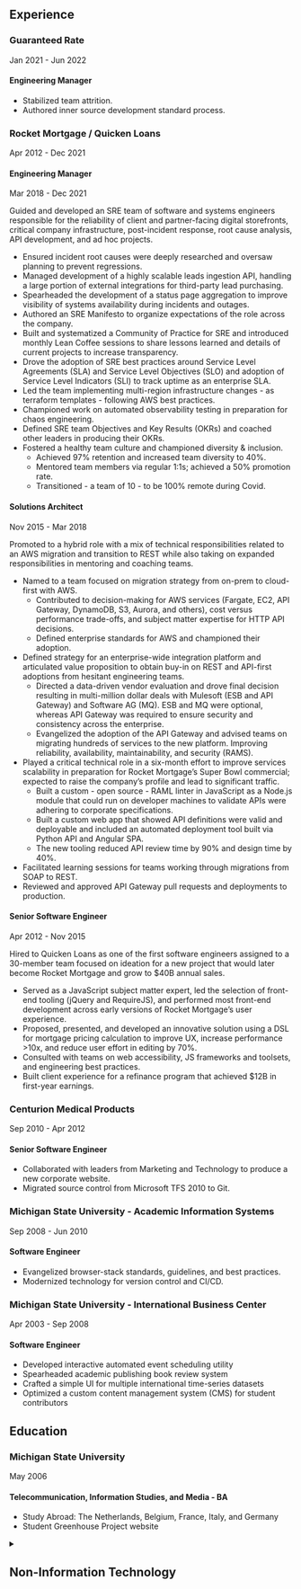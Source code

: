 ## Experience


### Guaranteed Rate
Jan 2021 - Jun 2022

#### Engineering Manager

  * Stabilized team attrition.
  * Authored inner source development standard process.


### Rocket Mortgage / Quicken Loans
Apr 2012 - Dec 2021


#### Engineering Manager
Mar 2018 - Dec 2021

Guided and developed an SRE team of software and systems engineers responsible for the reliability of client and partner-facing digital storefronts, critical company infrastructure, post-incident response, root cause analysis, API development, and ad hoc projects.

  * Ensured incident root causes were deeply researched and oversaw planning to prevent regressions.
  * Managed development of a highly scalable leads ingestion API, handling a large portion of external integrations for third-party lead purchasing.
  * Spearheaded the development of a status page aggregation to improve visibility of systems availability during incidents and outages.
  * Authored an SRE Manifesto to organize expectations of the role across the company.
  * Built and systematized a Community of Practice for SRE and introduced monthly Lean Coffee sessions to share lessons learned and details of current projects to increase transparency.
  * Drove the adoption of SRE best practices around Service Level Agreements (SLA) and Service Level Objectives (SLO) and adoption of Service Level Indicators (SLI) to track uptime as an enterprise SLA.
  * Led the team implementing multi-region infrastructure changes - as terraform templates - following AWS best practices.
  * Championed work on automated observability testing in preparation for chaos engineering.
  * Defined SRE team Objectives and Key Results (OKRs) and coached other leaders in producing their OKRs.
  * Fostered a healthy team culture and championed diversity & inclusion.  
      - Achieved 97% retention and increased team diversity to 40%.
      - Mentored team members via regular 1:1s; achieved a 50% promotion rate.
      - Transitioned - a team of 10 - to be 100% remote during Covid.


#### Solutions Architect
Nov 2015 - Mar 2018

Promoted to a hybrid role with a mix of technical responsibilities related to an AWS migration and transition to REST while also taking on expanded responsibilities in mentoring and coaching teams.

  * Named to a team focused on migration strategy from on-prem to cloud-first with AWS.
      - Contributed to decision-making for AWS services (Fargate, EC2, API Gateway, DynamoDB, S3, Aurora, and others), cost versus performance trade-offs, and subject matter expertise for HTTP API decisions.
      - Defined enterprise standards for AWS and championed their adoption.
  * Defined strategy for an enterprise-wide integration platform and articulated value proposition to obtain buy-in on REST and API-first adoptions from hesitant engineering teams.
      - Directed a data-driven vendor evaluation and drove final decision resulting in multi-million dollar deals with Mulesoft (ESB and API Gateway) and Software AG (MQ). ESB and MQ were optional, whereas API Gateway was required to ensure security and consistency across the enterprise.
      - Evangelized the adoption of the API Gateway and advised teams on migrating hundreds of services to the new platform. Improving reliability, availability, maintainability, and security (RAMS).
  * Played a critical technical role in a six-month effort to improve services scalability in preparation for Rocket Mortgage’s Super Bowl commercial; expected to raise the company’s profile and lead to significant traffic.
      - Built a custom - open source - RAML linter in JavaScript as a Node.js module that could run on developer machines to validate APIs were adhering to corporate specifications.
      - Built a custom web app that showed API definitions were valid and deployable and included an automated deployment tool built via Python API and Angular SPA.
      - The new tooling reduced API review time by 90% and design time by 40%.
  * Facilitated learning sessions for teams working through migrations from SOAP to REST.
  * Reviewed and approved API Gateway pull requests and deployments to production.


#### Senior Software Engineer
Apr 2012 - Nov 2015

Hired to Quicken Loans as one of the first software engineers assigned to a 30-member team focused on ideation for a new project that would later become Rocket Mortgage and grow to $40B annual sales.

  * Served as a JavaScript subject matter expert, led the selection of front-end tooling (jQuery and RequireJS), and performed most front-end development across early versions of Rocket Mortgage’s user experience.
  * Proposed, presented, and developed an innovative solution using a DSL for mortgage pricing calculation to improve UX, increase performance >10x, and reduce user effort in editing by 70%.
  * Consulted with teams on web accessibility, JS frameworks and toolsets, and engineering best practices.
  * Built client experience for a refinance program that achieved $12B in first-year earnings.


### Centurion Medical Products
Sep 2010 - Apr 2012

#### Senior Software Engineer

  * Collaborated with leaders from Marketing and Technology to produce a new corporate website.
  * Migrated source control from Microsoft TFS 2010 to Git.


### Michigan State University - Academic Information Systems
Sep 2008 - Jun 2010

#### Software Engineer

  * Evangelized browser-stack standards, guidelines, and best practices.
  * Modernized technology for version control and CI/CD.


### Michigan State University - International Business Center
Apr 2003 - Sep 2008

#### Software Engineer

  * Developed interactive automated event scheduling utility
  * Spearheaded academic publishing book review system
  * Crafted a simple UI for multiple international time-series datasets
  * Optimized a custom content management system (CMS) for student contributors


## Education

### Michigan State University
May 2006

#### Telecommunication, Information Studies, and Media - BA

  * Study Abroad: The Netherlands, Belgium, France, Italy, and Germany
  * Student Greenhouse Project website


<details id="resume__non-tech">
  <summary>
    <h2 title="Click to expand section">Non-Information Technology</h2>
  </summary>

### Aquamen Landscaping, White Lake, MI

#### Landscape Designer/Owner
Apr 2001 - Aug 2005

  * Designed and installed landscapes and built structures
  * Collected accounts payable and purchased requisite supplies


### Meridian Lawn Care &amp; Snow Removal, Meridian Twp, MI

#### Landscaping Coordinator
Feb 2003 - Sep 2004

  * Collaborative design with customers
  * Purchased materials for landscapes in excess of $50,000


### Case Residence Hall Cafeteria [MSU], East Lansing, MI

#### Prep-Cook
Mar 2002 - Apr 2003

  * Prepared and served food - 2000 meals per day
  * Mentored 3 students per semester in proper food preparation


### Cobra Enterprises, Madison Heights, MI

#### Machinist
Jun 1999 - Jan 2002

  * Refined production of multi-million dollar prototype manufacturing jobs
  * Modified machining techniques to reduce down time
  * Verified quality control specifications


### Video Giant, Sterling Heights, MI

#### Store Manager
Sep 1996 - Apr 1999

  * Regulated inventory and reduced theft in 7 stores
  * Employee relations including: scheduling, hiring, and firing
  * Trained 40 employees each year


### Wheeler &amp; Sons Construction, Independence Twp, MI

#### Carpenter
May 1996 - Aug 1996

  * Basic structural framing in residential housing
  * Manual labor organizing building materials


### Sweetwater’s Bistro, Keego Harbor, MI

#### Swing Cook
Sep 1994 - May 1996

  * Mediated service of an average of 900 meals per night
  * Adapted to work in high demand environments

</details>
